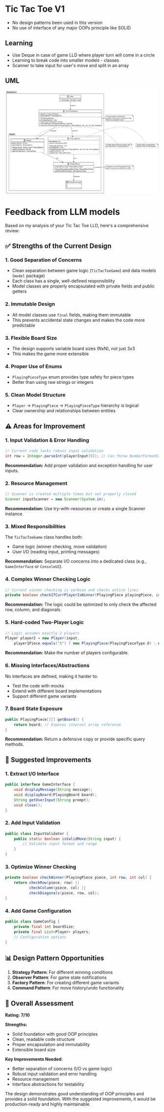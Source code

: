 # Tic Tac Toe V1

- No design patterns been used in this version
- No use of interface of any major OOPs principle like SOLID

## Learning

- Use Deque in case of game LLD where player turn will come in a circle
- Learning to break code into smaller models - classes
- Scanner to take input for user's move and split in an array

## UML

![TicTacToe_V1_UML](/../images/TicTacToe_V1_UML.png)

# Feedback from LLM models

Based on my analysis of your Tic Tac Toe LLD, here's a comprehensive review:

## ✅ **Strengths of the Current Design**

### 1. **Good Separation of Concerns**
- Clean separation between game logic (`TicTacToeGame`) and data models (`model` package)
- Each class has a single, well-defined responsibility
- Model classes are properly encapsulated with private fields and public getters

### 2. **Immutable Design**
- All model classes use `final` fields, making them immutable
- This prevents accidental state changes and makes the code more predictable

### 3. **Flexible Board Size**
- The design supports variable board sizes (NxN), not just 3x3
- This makes the game more extensible

### 4. **Proper Use of Enums**
- `PlayingPieceType` enum provides type safety for piece types
- Better than using raw strings or integers

### 5. **Clean Model Structure**
- `Player` → `PlayingPiece` → `PlayingPieceType` hierarchy is logical
- Clear ownership and relationships between entities

## ⚠️ **Areas for Improvement**

### 1. **Input Validation & Error Handling**
```java
// Current code lacks robust input validation
int row = Integer.parseInt(playerInput[0]); // Can throw NumberFormatException
```

**Recommendation:** Add proper validation and exception handling for user inputs.

### 2. **Resource Management**
```java
// Scanner is created multiple times but not properly closed
Scanner inputScanner = new Scanner(System.in);
```

**Recommendation:** Use try-with-resources or create a single Scanner instance.

### 3. **Mixed Responsibilities**
The `TicTacToeGame` class handles both:
- Game logic (winner checking, move validation)
- User I/O (reading input, printing messages)

**Recommendation:** Separate I/O concerns into a dedicated class (e.g., `GameInterface` or `ConsoleUI`).

### 4. **Complex Winner Checking Logic**
```java
// Current winner checking is verbose and checks entire lines
private boolean checkIfCurrPlayerIsWinner(PlayingPiece playingPiece, int row, int col)
```

**Recommendation:** The logic could be optimized to only check the affected row, column, and diagonals.

### 5. **Hard-coded Two-Player Logic**
```java
// Logic assumes exactly 2 players
Player player2 = new Player(input,
    player1Piece.equals("X") ? new PlayingPiece(PlayingPieceType.O) : new PlayingPiece(PlayingPieceType.X));
```

**Recommendation:** Make the number of players configurable.

### 6. **Missing Interfaces/Abstractions**
No interfaces are defined, making it harder to:
- Test the code with mocks
- Extend with different board implementations
- Support different game variants

### 7. **Board State Exposure**
```java
public PlayingPiece[][] getBoard() {
    return board; // Exposes internal array reference
}
```

**Recommendation:** Return a defensive copy or provide specific query methods.

## 🔄 **Suggested Improvements**

### 1. **Extract I/O Interface**
```java
public interface GameInterface {
    void displayMessage(String message);
    void displayBoard(PlayingBoard board);
    String getUserInput(String prompt);
    void close();
}
```

### 2. **Add Input Validation**
```java
public class InputValidator {
    public static boolean isValidMove(String input) {
        // Validate input format and range
    }
}
```

### 3. **Optimize Winner Checking**
```java
private boolean checkWinner(PlayingPiece piece, int row, int col) {
    return checkRow(piece, row) || 
           checkColumn(piece, col) || 
           checkDiagonals(piece, row, col);
}
```

### 4. **Add Game Configuration**
```java
public class GameConfig {
    private final int boardSize;
    private final List<Player> players;
    // Configuration options
}
```

## 📊 **Design Pattern Opportunities**

1. **Strategy Pattern**: For different winning conditions
2. **Observer Pattern**: For game state notifications
3. **Factory Pattern**: For creating different game variants
4. **Command Pattern**: For move history/undo functionality

## 🎯 **Overall Assessment**

**Rating: 7/10**

**Strengths:**
- Solid foundation with good OOP principles
- Clean, readable code structure
- Proper encapsulation and immutability
- Extensible board size

**Key Improvements Needed:**
- Better separation of concerns (I/O vs game logic)
- Robust input validation and error handling
- Resource management
- Interface abstractions for testability

The design demonstrates good understanding of OOP principles and provides a solid foundation. With the suggested improvements, it would be production-ready and highly maintainable.